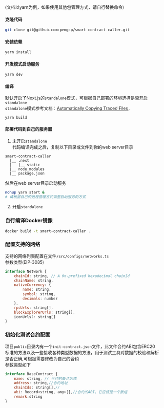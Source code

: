 
(文档以yarn为例，如果使用其他包管理方式，请自行替换命令)

#### 克隆代码
```bash
git clone git@github.com:pengsp/smart-contract-caller.git
```

#### 安装依赖 
```bash
yarn install
```
#### 开发模式启动服务

```bash
yarn dev
```

#### 编译
默认开启了Next.js的`standalone`模式，可根据自己部署的环境选择是否开启`standalone`   
`standalone`模式参考文档：[Automatically Copying Traced Files](https://nextjs.org/docs/pages/api-reference/next-config-js/output#automatically-copying-traced-files)，
```
yarn build
```
#### 部署代码到自己的服务器
1. 未开启`standalone`   
代码编译完成之后，复制以下目录或文件到你的web server目录
```
smart-contract-caller
  |__ .next  
  |   |__ static
  |__ node_modules  
  |__ package.json

```
然后在web server目录启动服务
```bash
nohup yarn start &
# 请根据自己的进程管理方式调整启动服务的方式
```
2. 开启`standalone` 



### 自行编译Docker镜像

```bash
docker build -t smart-contract-caller .
```


### 配置支持的网络
支持的网络列表配置在文件`/src/configs/networks.ts`   
参数类型(EIP-3085)
```js
interface Network {
    chainId: string, // A 0x-prefixed hexadecimal chainId
    chainName: string,
    nativeCurrency: {
        name: string,
        symbol: string,
        decimals: number
    },
    rpcUrls: string[],
    blockExplorerUrls: string[],
    iconUrls?: string[]
}
```

### 初始化测试合约配置
项目`public`目录内有一个`init-contract.json`文件，此文件合约ABI包含ERC20标准的方法以及一些接收各种类型数据的方法，用于测试工具对数据的校验和解析是否正确,可根据需要修改为自己的合约   
参数类型如下
```js
interface BaseContract {
    name: string, // 合约的备注名称
    address: string,//合约地址
    chainIds: string[],// 
    abi: Record<string, any>[],//合约的ABI，它应该是一个数组
    remark:string
}
```
